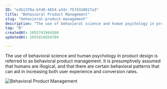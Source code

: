 ```yaml
---
ID: "e3b1370a-bfd0-4654-a3dc-7574310817a3"
title: "Behavioral Product Management"
slug: "behavioral-product-management"
description: "The use of behavioral science and human psychology in product design is referred to as behavioral product management. It is presumptively assumed that humans are illogical, and that there are certain behavioral patterns that can aid in increasing both user experience and conversion rates."
tag: "B"
createdAt: 1655741944160
updatedAt: 1655816654789

---
```

The use of behavioral science and human psychology in product design is referred to as behavioral product management. It is presumptively assumed that humans are illogical, and that there are certain behavioral patterns that can aid in increasing both user experience and conversion rates.

![Behavioral Product Management](https://lh4.googleusercontent.com/HZo3J2ABGPMIEuG0GOAw6r1zMRXFPQumcI0E5NRDHcAFCxu3uLq3M3bZKNU2bBYOTxx7eCcqYGL-CEhOqZIu=w1294-h668)